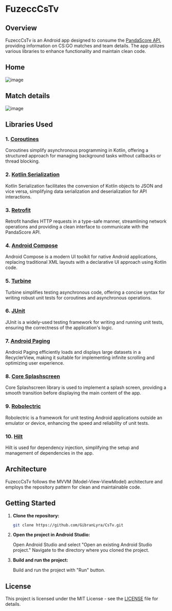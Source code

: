 # FuzeccCsTv

## Overview

FuzeccCsTv is an Android app designed to consume the [PandaScore API](https://developers.pandascore.co/docs/introduction), providing information on CS:GO matches and team details. The app utilizes various libraries to enhance functionality and maintain clean code.

## Home 
![image](https://github.com/GibranLyra/CsTv/assets/5739609/245869f0-2fd4-4715-bfac-0f16f6aee29a)

## Match details
![image](https://github.com/GibranLyra/CsTv/assets/5739609/1a73f1c2-a1a4-4a5c-9a90-0f9157812f62)



## Libraries Used

### 1. [Coroutines](https://kotlinlang.org/docs/coroutines-overview.html)

Coroutines simplify asynchronous programming in Kotlin, offering a structured approach for managing background tasks without callbacks or thread blocking.

### 2. [Kotlin Serialization](https://github.com/Kotlin/kotlinx.serialization)

Kotlin Serialization facilitates the conversion of Kotlin objects to JSON and vice versa, simplifying data serialization and deserialization for API interactions.

### 3. [Retrofit](https://square.github.io/retrofit/)

Retrofit handles HTTP requests in a type-safe manner, streamlining network operations and providing a clean interface to communicate with the PandaScore API.

### 4. [Android Compose](https://developer.android.com/jetpack/compose)

Android Compose is a modern UI toolkit for native Android applications, replacing traditional XML layouts with a declarative UI approach using Kotlin code.

### 5. [Turbine](https://github.com/cashapp/turbine)

Turbine simplifies testing asynchronous code, offering a concise syntax for writing robust unit tests for coroutines and asynchronous operations.

### 6. [JUnit](https://junit.org/junit5/)

JUnit is a widely-used testing framework for writing and running unit tests, ensuring the correctness of the application's logic.

### 7. [Android Paging](https://developer.android.com/topic/libraries/architecture/paging)

Android Paging efficiently loads and displays large datasets in a RecyclerView, making it suitable for implementing infinite scrolling and optimizing user experience.

### 8. [Core Splashscreen](https://developer.android.com/reference/kotlin/androidx/core/splashscreen/SplashScreen)

Core Splashscreen library is used to implement a splash screen, providing a smooth transition before displaying the main content of the app.

### 9. [Robolectric](https://github.com/robolectric/robolectric)

Robolectric is a framework for unit testing Android applications outside an emulator or device, enhancing the speed and reliability of unit tests.

### 10. [Hilt](https://dagger.dev/hilt/)

Hilt is used for dependency injection, simplifying the setup and management of dependencies in the app.

## Architecture

FuzeccCsTv follows the MVVM (Model-View-ViewModel) architecture and employs the repository pattern for clean and maintainable code.

## Getting Started

1. **Clone the repository:**

    ```bash
    git clone https://github.com/GibranLyra/CsTv.git
    ```

2. **Open the project in Android Studio:**

    Open Android Studio and select "Open an existing Android Studio project." Navigate to the directory where you cloned the project.

3. **Build and run the project:**

    Build and run the project with "Run" button.

## License

This project is licensed under the MIT License - see the [LICENSE](LICENSE) file for details.
